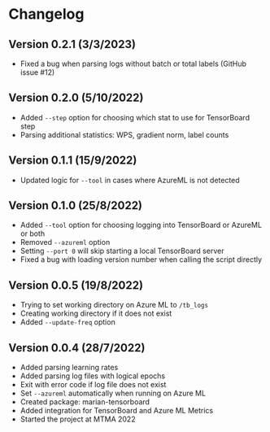 # Changelog

## Version 0.2.1 (3/3/2023)

- Fixed a bug when parsing logs without batch or total labels (GitHub issue #12)

## Version 0.2.0 (5/10/2022)

- Added `--step` option for choosing which stat to use for TensorBoard step
- Parsing additional statistics: WPS, gradient norm, label counts

## Version 0.1.1 (15/9/2022)

- Updated logic for `--tool` in cases where AzureML is not detected

## Version 0.1.0 (25/8/2022)

- Added `--tool` option for choosing logging into TensorBoard or AzureML or both
- Removed `--azureml` option
- Setting `--port 0` will skip starting a local TensorBoard server
- Fixed a bug with loading version number when calling the script directly

## Version 0.0.5 (19/8/2022)

- Trying to set working directory on Azure ML to `/tb_logs`
- Creating working directory if it does not exist
- Added `--update-freq` option

## Version 0.0.4 (28/7/2022)

- Added parsing learning rates
- Added parsing log files with logical epochs
- Exit with error code if log file does not exist
- Set `--azureml` automatically when running on Azure ML
- Created package: marian-tensorboard
- Added integration for TensorBoard and Azure ML Metrics
- Started the project at MTMA 2022
